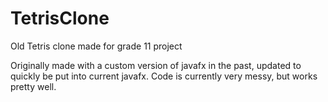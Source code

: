 # TetrisClone
Old Tetris clone made for grade 11 project

Originally made with a custom version of javafx in the past, updated to quickly be put into current javafx. 
Code is currently very messy, but works pretty well.
